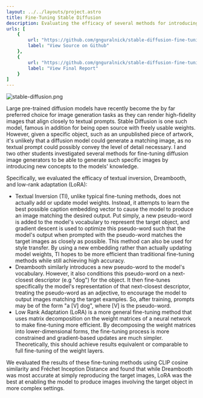 ```yaml
---
layout: ../../layouts/project.astro
title: Fine-Tuning Stable Diffusion
description: Evaluating the efficacy of several methods for introducing new concepts to diffusion image generators
urls: [
    {
        url: "https://github.com/gnguralnick/stable-diffusion-fine-tuning",
        label: "View Source on Github"
    },
    {
        url: "https://github.com/gnguralnick/stable-diffusion-fine-tuning/blob/main/report.pdf",
        label: "View Final Report"
    }
]
---
```

![stable-diffusion.png](/assets/images/projects/stable-diffusion.png)

Large pre-trained diffusion models have recently become the by far preferred choice for image generation tasks as they can render high-fidelity images that align closely to textual prompts. Stable Diffusion is one such model, famous in addition for being open source with freely usable weights. However, given a specific object, such as an unpublished piece of artwork, it's unlikely that a diffusion model could generate a matching image, as no textual prompt could possibly convey the level of detail necessary. I and two other students investigated several methods for fine-tuning diffusion image generators to be able to generate such specific images by introducing new concepts to the models' knowledge.

Specifically, we evaluated the efficacy of textual inversion, Dreambooth, and low-rank adaptation (LoRA):
 - Textual Inversion (TI), unlike typical fine-tuning methods, does not actually add or update model weights. Instead, it attempts to learn the best possible caption embedding vector to cause the model to produce an image matching the desired output. Put simply, a new pseudo-word is added to the model's vocabulary to represent the target object, and gradient descent is used to optimize this pseudo-word such that the model's output when prompted with the pseudo-word matches the target images as closely as possible. This method can also be used for style transfer. By using a new embedding rather than actually updating model weights, TI hopes to be more efficient than traditional fine-tuning methods while still achieving high accuracy.
 - Dreambooth similarly introduces a new pseudo-word to the model's vocabulary. However, it also conditions this pseudo-word on a next-closest descriptor (e.g "dog") for the object. It then fine-tunes specifically the model's representation of that next-closest descriptor, treating the pseudo-word as an adjective, to encourage the model to output images matching the target examples. So, after training, prompts may be of the form "a \[V\] dog", where \[V\] is the pseudo-word.
 - Low Rank Adaptation (LoRA) is a more general fine-tuning method that uses matrix decomposition on the weight matrices of a neural network to make fine-tuning more efficient. By decomposing the weight matrices into lower-dimensional forms, the fine-tuning process is more constrained and gradient-based updates are much simpler. Theoretically, this should achieve results equivalent or comparable to full fine-tuning of the weight layers.

We evaluated the results of these fine-tuning methods using CLIP cosine similarity and Fréchet Inception Distance and found that while Dreambooth was most accurate at simply reproducing the target images, LoRA was the best at enabling the model to produce images involving the target object in more complex settings.